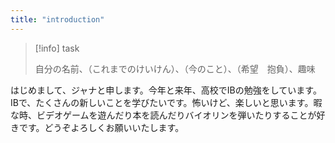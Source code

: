 ```yaml
---
title: "introduction"
---
```


> [!info] task
> 
> 自分の名前、（これまでのけいけん）、（今のこと）、（希望　抱負）、趣味

はじめまして、ジャナと申します。今年と来年、高校でIBの勉強をしています。IBで、たくさんの新しいことを学びたいです。怖いけど、楽しいと思います。暇な時、ビデオゲームを遊んだり本を読んだりバイオリンを弾いたりすることが好きです。どうぞよろしくお願いいたします。